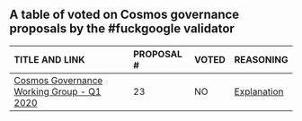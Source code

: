 ## A table of voted on Cosmos governance proposals by the #fuckgoogle validator


| TITLE AND LINK | PROPOSAL # | VOTED | REASONING | 
|:----------|:-------------|:--------|:--------|
| [Cosmos Governance Working Group - Q1 2020](https://hubble.figment.network/cosmos/chains/cosmoshub-3/governance/proposals/23) | 23 | NO | [Explanation]() |  |
